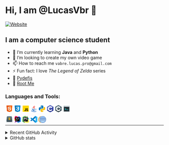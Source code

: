 # Hi, I am @LucasVbr 👋
[![Website](https://img.shields.io/website?label=Portfolio&style=for-the-badge&url=https%3A%2F%2Flucasvbr.github.io%2FLucasVbr%2F)][Website]


## I am a computer science student

- 🌱 I’m currently learning **Java** and **Python**
- 💞️ I’m looking to create my own video game
- 📫 How to reach me `vabre.lucas.pro@gmail.com`
- ⚡ Fun fact: I love *The Legend of Zelda* series
- 🎯 [Pydefis]
- 🚩 [Root Me]

### Languages and Tools:

<div>
  <img align="left" alt="HTML5" width="26px" src="icons/html5.png"/>
  <img align="left" alt="CSS3" width="26px" src="icons/css3.png"/>
  <img align="left" alt="JavaScript" width="26px" src="icons/javascript.png"/>
  <img align="left" alt="Java" width="26px" src="icons/java.png"/>
  <img align="left" alt="Python" width="26px" src="icons/python.png"/>
  <img align="left" alt="C" width="26px" src="icons/c-language.png"/>
  <img align="left" alt="C Sharp" width="26px" src="icons/c-sharp.png"/>
  <img align="left" alt="Bash" width="26px" src="icons/console.png"/>
</div>

<br/>
<br/>

<div>
  <img align="left" alt="Sublime Text" width="26px" src="icons/sublime-text.png"/>
  <img align="left" alt="IntelliJ Idea" width="26px" src="icons/intellij-idea.png"/>
  <img align="left" alt="PyCharm" width="26px" src="icons/pycharm.png"/>
  <img align="left" alt="Visual Studio Code" width="26px" src="icons/visual-studio-code.png"/>
  <img align="left" alt="Eclipse" width="26px" src="icons/eclipse.png"/>
</div>

<br />

---

<details>
  <summary>Recent GitHub Activity</summary>
  
<!--START_SECTION:activity-->
<!--END_SECTION:activity-->

</details>

<details>
    <summary>GitHub stats</summary>

![GitHub Stats]
![Top Langs]

</details>

<!-- Links -->
[Website]: https://lucasvbr.github.io/LucasVbr/
[Pydefis]: https://pydefis.callicode.fr/user/mhof/LucasVbr/bba98551173e6b21
[Root Me]: https://www.root-me.org/LucasVbr?lang=fr

[GitHub Stats]: https://github-readme-stats.vercel.app/api?username=LucasVbr&show_icons=true
[Top Langs]: https://github-readme-stats.vercel.app/api/top-langs/?username=LucasVbr&layout=compact
